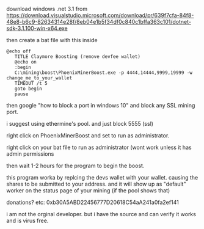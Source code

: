 download windows .net 3.1 from https://download.visualstudio.microsoft.com/download/pr/639f7cfa-84f8-48e8-b6c9-82634314e28f/8eb04e1b5f34df0c840c1bffa363c101/dotnet-sdk-3.1.100-win-x64.exe

then create a bat file with this inside

```
@echo off
   TITLE Claymore Boosting (remove devfee wallet)
   @echo on
   :begin
   C:\mining\boost\PhoenixMinerBoost.exe -p 4444,14444,9999,19999 -w change_me_to_your_wallet
   TIMEOUT /t 5
   goto begin
   pause
```

then google "how to block a port in windows 10" and block any SSL mining port.

i suggest using ethermine's pool. and just block 5555 (ssl)

right click on PhoenixMinerBoost and set to run as administrator.

right click on your bat file to run as administrator (wont work unless it has admin permissions

then wait 1-2 hours for the program to begin the boost.

this program worka by replcing the devs wallet with your wallet. 
causing the shares to be submitted to your address. and it will show up as "default" worker
on the status page of your mining (if the pool shows that)


donations? 
etc: 0xb30A5ABD22456777D20618C54aA241a0fa2ef141

i am not the orginal developer. but i have the source and can verify it works and is virus free.
